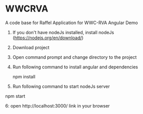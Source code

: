 # WWCRVA
A code base for Raffel Application for WWC-RVA Angular Demo


1. If you don't have nodeJs installed, install nodeJs (https://nodejs.org/en/download/)

2. Download project

3. Open command prompt and change directory to the project

4. Run following command to install angular and dependencies
    
    npm install
    
5. Run following command to start nodeJs server 
  
  npm start
  
6: open http://localhost:3000/ link in your browser
